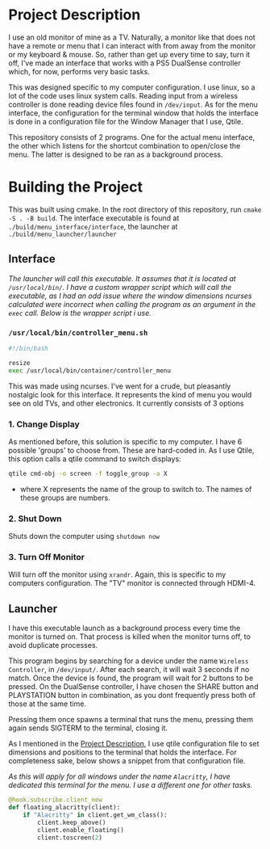 # Project Description

I use an old monitor of mine as a TV. Naturally, a monitor like that does not have a remote or menu that I can interact with from away from the monitor or my keyboard & mouse. So, rather than get up every time to say, turn it off, I've made an interface that works with a PS5 DualSense controller which, for now, performs very basic tasks.

This was designed specific to my computer configuration. I use linux, so a lot of the code uses linux system calls. Reading input from a wireless controller is done reading device files found in `/dev/input`. As for the menu interface, the configuration for the terminal window that holds the interface is done in a configuration file for the Window Manager that I use, Qtile.

This repository consists of 2 programs. One for the actual menu interface, the other which listens for the shortcut combination to open/close the menu. The latter is designed to be ran as a background process.

# Building the Project

This was built using cmake. In the root directory of this repository, run `cmake -S . -B build`. The interface executable is found at `./build/menu_interface/interface`, the launcher at `./build/menu_launcher/launcher`

## Interface

*The launcher will call this executable. It assumes that it is located at `/usr/local/bin/`. I have a custom wrapper script which will call the executable, as I had an odd issue where the window dimensions ncurses calculated were incorrect when calling the program as an argument in the `exec` call. Below is the wrapper script i use.*

### `/usr/local/bin/controller_menu.sh`
```bash
#!/bin/bash

resize
exec /usr/local/bin/container/controller_menu
```


This was made using ncurses. I've went for a crude, but pleasantly nostalgic look for this interface. It represents the kind of menu you would see on old TVs, and other electronics. It currently consists of 3 options

### 1. Change Display

As mentioned before, this solution is specific to my computer. I have 6 possible 'groups' to choose from. These are hard-coded in. As I use Qtile, this option calls a qtile command to switch displays:
```bash
qtile cmd-obj -o screen -f toggle_group -a X
```
- where X represents the name of the group to switch to. The names of these groups are numbers.

### 2. Shut Down

Shuts down the computer using `shutdown now`

### 3. Turn Off Monitor

Will turn off the monitor using `xrandr`. Again, this is specific to my computers configuration. The "TV" monitor is connected through HDMI-4.

## Launcher

I have this executable launch as a background process every time the monitor is turned on. That process is killed when the monitor turns off, to avoid duplicate processes.

This program begins by searching for a device under the name `Wireless Controller`, in `/dev/input/`. After each search, it will wait 3 seconds if no match. Once the device is found, the program will wait for 2 buttons to be pressed. On the DualSense controller, I have chosen the SHARE button and PLAYSTATION button in combination, as you dont frequently press both of those at the same time.

Pressing them once spawns a terminal that runs the menu, pressing them again sends SIGTERM to the terminal, closing it.

As I mentioned in the [Project Description](#project-description), I use qtile configuration file to set dimensions and positions to the terminal that holds the interface. For completeness sake, below shows a snippet from that configuration file.

*As this will apply for all windows under the name `Alacritty`, I have dedicated this terminal for the menu. I use a different one for other tasks.*

```python
@hook.subscribe.client_new
def floating_alacritty(client):
	if "Alacritty" in client.get_wm_class():
		client.keep_above()
		client.enable_floating()
		client.toscreen(2)
```
